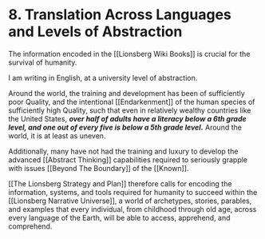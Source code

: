 # 8. Translation Across Languages and Levels of Abstraction

The information encoded in the [[Lionsberg Wiki Books]] is crucial for the survival of humanity. 

I am writing in English, at a university level of abstraction. 

Around the world, the training and development has been of sufficiently poor Quality, and the intentional [[Endarkenment]] of the human species of sufficiently high Quality, such that even in relatively wealthy countries like the United States, ***over half of adults have a literacy below a 6th grade level, and one out of every five is below a 5th grade level.*** Around the world, it is at least as uneven. 

Additionally, many have not had the training and luxury to develop the advanced [[Abstract Thinking]] capabilities required to seriously grapple with issues [[Beyond The Boundary]] of the [[Known]]. 

[[The Lionsberg Strategy and Plan]] therefore calls for encoding the information, systems, and tools required for humanity to succeed within the [[Lionsberg Narrative Universe]], a world of archetypes, stories, parables, and examples that every individual, from childhood through old age, across every language of the Earth, will be able to access, apprehend, and comprehend. 